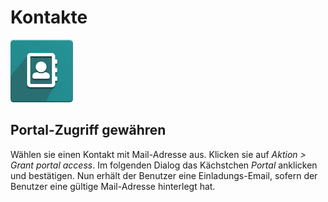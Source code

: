 # Kontakte
![icons_odoo_contacts](assets/icons_odoo_contacts.png)

## Portal-Zugriff gewähren

Wählen sie einen Kontakt mit Mail-Adresse aus. Klicken sie auf *Aktion > Grant portal access*. Im folgenden Dialog das Kächstchen *Portal* anklicken und bestätigen. Nun erhält der Benutzer eine Einladungs-Email, sofern der Benutzer eine gültige Mail-Adresse hinterlegt hat.